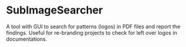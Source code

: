 # SubImageSearcher
A tool with GUI to search for patterns (logos) in PDF files and report the findings. Useful for re-branding projects to check for left over logos in documentations.
